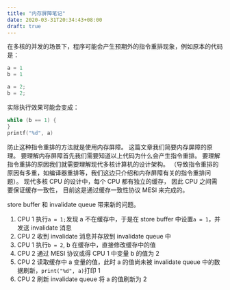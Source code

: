 ```yaml
---
title: "内存屏障笔记"
date: 2020-03-31T20:34:43+08:00
draft: true
---
```


在多核的并发的场景下，程序可能会产生预期外的指令重排现象，例如原本的代码是：

```C
a = 1 
b = 1
```

```C
a = 2;
b = 2;
```

实际执行效果可能会变成：

```C
while (b == 1) {
}
printf("%d", a)
```

防止这种指令重排的方法就是使用内存屏障。
这篇文章我们简要内存屏障的原理。
要理解内存屏障首先我们需要知道以上代码为什么会产生指令重排。
要理解指令重排的原因我们就需要理解现代多核计算机的设计架构。
（导致指令重排的原因有多重，如编译器重排等，我们这边只介绍和内存屏障有关的指令重排问题）。
现代多核 CPU 的设计中，每个 CPU 都有独立的缓存，
因此 CPU 之间需要保证缓存一致性，
目前这是通过缓存一致性协议 MESI 来完成的。

store buffer 和 invalidate queue 带来新的问题。
1. CPU 1 执行`a = 1;`发现 a 不在缓存中，于是在 store buffer 中设置`a = 1`，并发送 invalidate 消息
2. CPU 2 收到 invalidate 消息并存放到 invalidate queue 中
3. CPU 1 执行`b = 2`, b 在缓存中，直接修改缓存中的值
4. CPU 2 通过 MESI 协议或得 CPU 1 中变量 b 的值为 2
5. CPU 2 读取缓存中 a 变量的值，此时 a 的值尚未被 invalidate queue 中的数据刷新，`print("%d", a)`打印 1
6. CPU 2 刷新 invalidate queue 将 a 的值刷新为 2


